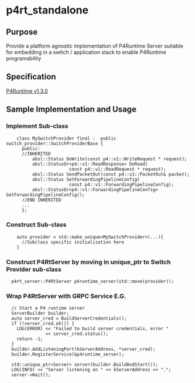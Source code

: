 # p4rt_standalone
## Purpose
Provide a platform agnostic implementation of P4Runtime Server suitable for embedding in a switch / application stack to enable P4Runtime programability
## Specification 
[P4Runtime v1.3.0](https://p4lang.github.io/p4runtime/spec/v1.3.0/P4Runtime-Spec.html)
## Sample Implementation and Usage 
### Implement Sub-class
```
    class MySwitchProvider final :  public switch_provider::SwitchProviderBase {
      public:
      //INHERITED
          absl::Status DoWrite(const p4::v1::WriteRequest * request);
          absl::StatusOr<p4::v1::ReadResponse> DoRead(
                        const p4::v1::ReadRequest * request);
          absl::Status SendPacketOut(const p4::v1::PacketOut& packet);
          absl::Status SetForwardingPipelineConfig(
                        const p4::v1::ForwardingPipelineConfig);
          absl::StatusOr<p4::v1::ForwardingPipelineConfig>  GetForwardingPipelineConfig();
      //END INHERITED
      ...
      };
  ```
### Construct Sub-class 

 ```
     auto provider = std::make_unique<MySwitchProvider>(...){
       //Subclass specific initialization here
     }
```
### Construct P4RtServer by moving in unique_ptr to Switch Provider sub-class
```  
  p4rt_server::P4RtServer p4runtime_server(std::move(provider));
```
### Wrap P4RtServer with GRPC Service E.G.

```
  // Start a P4 runtime server
  ServerBuilder builder;
  auto server_cred = BuildServerCredentials();
  if (!server_cred.ok()) {
    LOG(ERROR) << "Failed to build server credentials, error "
               << server_cred.status();
    return -1;
  }
  builder.AddListeningPort(kServerAddress, *server_cred);
  builder.RegisterService(&p4runtime_server);

  std::unique_ptr<Server> server(builder.BuildAndStart());
  LOG(INFO) << "Server listening on " << kServerAddress << ".";
  server->Wait();
```
